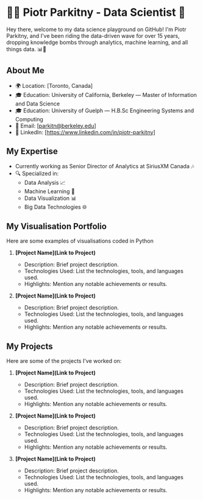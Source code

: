 # 👨‍💼 Piotr Parkitny - Data Scientist 🚀

Hey there, welcome to my data science playground on GitHub! I'm Piotr Parkitny, and I've been riding the data-driven wave for over 15 years, dropping knowledge bombs through analytics, machine learning, and all things data. 📊🤖

## About Me

- 🌍 Location: [Toronto, Canada]
- 🎓 Education: University of California, Berkeley — Master of Information and Data Science
- 🎓 Education: University of Guelph — H.B.Sc Engineering Systems and Computing
- 📧 Email: [parkitn@berkeley.edu]
- 📆 LinkedIn: [https://www.linkedin.com/in/piotr-parkitny]

## My Expertise
- Currently working as Senior Director of Analytics at SiriusXM Canada 🎶
- 🔍 Specialized in:
  - Data Analysis 📈
  - Machine Learning 🤖
  - Data Visualization 📊
  - Big Data Technologies 🌐

## My Visualisation Portfolio

Here are some examples of visualisations coded in Python

1. **[Project Name](Link to Project)**
   - Description: Brief project description.
   - Technologies Used: List the technologies, tools, and languages used.
   - Highlights: Mention any notable achievements or results.

2. **[Project Name](Link to Project)**
   - Description: Brief project description.
   - Technologies Used: List the technologies, tools, and languages used.
   - Highlights: Mention any notable achievements or results.

## My Projects

Here are some of the projects I've worked on:

1. **[Project Name](Link to Project)**
   - Description: Brief project description.
   - Technologies Used: List the technologies, tools, and languages used.
   - Highlights: Mention any notable achievements or results.

2. **[Project Name](Link to Project)**
   - Description: Brief project description.
   - Technologies Used: List the technologies, tools, and languages used.
   - Highlights: Mention any notable achievements or results.

3. **[Project Name](Link to Project)**
   - Description: Brief project description.
   - Technologies Used: List the technologies, tools, and languages used.
   - Highlights: Mention any notable achievements or results.
